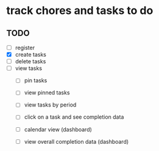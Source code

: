 # track chores and tasks to do


## TODO
 - [ ] register
 - [x] create tasks
 - [ ] delete tasks
 - [ ] view tasks
    - [ ] pin tasks
    - [ ] view pinned tasks
    - [ ] view tasks by period
    - [ ] click on a task and see completion data
    - [ ] calendar view (dashboard)
    - [ ] view overall completion data (dashboard)

